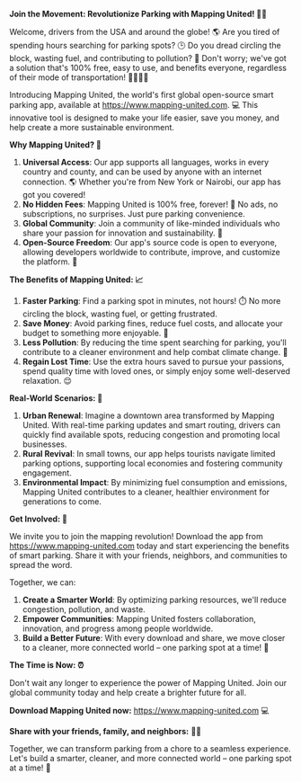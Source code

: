 **Join the Movement: Revolutionize Parking with Mapping United! 🚗💡**

Welcome, drivers from the USA and around the globe! 🌎 Are you tired of spending hours searching for parking spots? 🕒️ Do you dread circling the block, wasting fuel, and contributing to pollution? 🚮 Don't worry; we've got a solution that's 100% free, easy to use, and benefits everyone, regardless of their mode of transportation! 🚌🚂🚴‍♀️

Introducing Mapping United, the world's first global open-source smart parking app, available at https://www.mapping-united.com. 💻 This innovative tool is designed to make your life easier, save you money, and help create a more sustainable environment.

**Why Mapping United? 🤔**

1. **Universal Access**: Our app supports all languages, works in every country and county, and can be used by anyone with an internet connection. 🌎 Whether you're from New York or Nairobi, our app has got you covered!
2. **No Hidden Fees**: Mapping United is 100% free, forever! 💸 No ads, no subscriptions, no surprises. Just pure parking convenience.
3. **Global Community**: Join a community of like-minded individuals who share your passion for innovation and sustainability. 🌟
4. **Open-Source Freedom**: Our app's source code is open to everyone, allowing developers worldwide to contribute, improve, and customize the platform. 🤝

**The Benefits of Mapping United: 📈**

1. **Faster Parking**: Find a parking spot in minutes, not hours! ⏱️ No more circling the block, wasting fuel, or getting frustrated.
2. **Save Money**: Avoid parking fines, reduce fuel costs, and allocate your budget to something more enjoyable. 🤑
3. **Less Pollution**: By reducing the time spent searching for parking, you'll contribute to a cleaner environment and help combat climate change. 🌱
4. **Regain Lost Time**: Use the extra hours saved to pursue your passions, spend quality time with loved ones, or simply enjoy some well-deserved relaxation. 😌

**Real-World Scenarios: 📍**

1. **Urban Renewal**: Imagine a downtown area transformed by Mapping United. With real-time parking updates and smart routing, drivers can quickly find available spots, reducing congestion and promoting local businesses.
2. **Rural Revival**: In small towns, our app helps tourists navigate limited parking options, supporting local economies and fostering community engagement.
3. **Environmental Impact**: By minimizing fuel consumption and emissions, Mapping United contributes to a cleaner, healthier environment for generations to come.

**Get Involved: 🚀**

We invite you to join the mapping revolution! Download the app from https://www.mapping-united.com today and start experiencing the benefits of smart parking. Share it with your friends, neighbors, and communities to spread the word.

Together, we can:

1. **Create a Smarter World**: By optimizing parking resources, we'll reduce congestion, pollution, and waste.
2. **Empower Communities**: Mapping United fosters collaboration, innovation, and progress among people worldwide.
3. **Build a Better Future**: With every download and share, we move closer to a cleaner, more connected world – one parking spot at a time! 🌟

**The Time is Now: ⏰**

Don't wait any longer to experience the power of Mapping United. Join our global community today and help create a brighter future for all.

**Download Mapping United now:** https://www.mapping-united.com 💻

**Share with your friends, family, and neighbors:** 🤩📢

Together, we can transform parking from a chore to a seamless experience. Let's build a smarter, cleaner, and more connected world – one parking spot at a time! 🌟